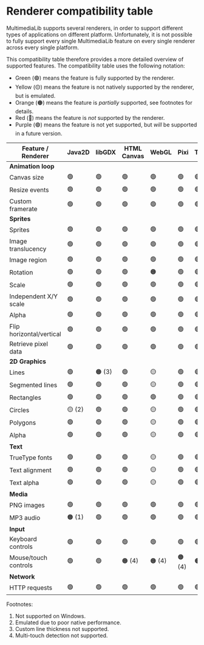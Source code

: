 Renderer compatibility table
============================

MultimediaLib supports several renderers, in order to support different types of applications
on different platform. Unfortunately, it is not possible to fully support every single
MultimediaLib feature on every single renderer across every single platform.

This compatibility table therefore provides a more detailed overview of supported features.
The compatibility table uses the following notation:

- Green (🟢) means the feature is fully supported by the renderer.
- Yellow (🟡) means the feature is not natively supported by the renderer, but is emulated.
- Orange (🟠) means the feature is *partially* supported, see footnotes for details.
- Red (🔴) means the feature is *not* supported by the renderer.
- Purple (🟣) means the feature is not yet supported, but *will* be supported in a future version. 

| Feature / Renderer       | Java2D | libGDX | HTML Canvas | WebGL  | Pixi   | Three  | 
|--------------------------|--------|--------|-------------|--------|--------|--------|
| **Animation loop**       |
| Canvas size              | 🟢     | 🟢     | 🟢          | 🟢     | 🟢     | 🟣     |
| Resize events            | 🟢     | 🟢     | 🟢          | 🟢     | 🟢     | 🟣     |
| Custom framerate         | 🟢     | 🟢     | 🟢          | 🟢     | 🟢     | 🟢     |
| **Sprites**              | 
| Sprites                  | 🟢     | 🟢     | 🟢          | 🟢     | 🟢     | 🟣     |
| Image translucency       | 🟢     | 🟢     | 🟢          | 🟢     | 🟢     | 🟣     |
| Image region             | 🟢     | 🟢     | 🟢          | 🟢     | 🟢     | 🟣     |
| Rotation                 | 🟢     | 🟢     | 🟢          | 🟠     | 🟢     | 🟣     |
| Scale                    | 🟢     | 🟢     | 🟢          | 🟢     | 🟢     | 🟣     |
| Independent X/Y scale    | 🟢     | 🟢     | 🟢          | 🟢     | 🟢     | 🟣     |
| Alpha                    | 🟢     | 🟢     | 🟢          | 🟢     | 🟢     | 🟣     |
| Flip horizontal/vertical | 🟢     | 🟢     | 🟢          | 🟢     | 🟢     | 🟣     |
| Retrieve pixel data      | 🟢     | 🟢     | 🟢          | 🟢     | 🟢     | 🟢     |
| **2D Graphics**          |
| Lines                    | 🟢     | 🟠 (3) | 🟢          | 🟡     | 🟢     | 🟣     |
| Segmented lines          | 🟢     | 🟢     | 🟢          | 🟡     | 🟢     | 🟣     |
| Rectangles               | 🟢     | 🟢     | 🟢          | 🟢     | 🟢     | 🟣     |
| Circles                  | 🟡 (2) | 🟢     | 🟢          | 🟡     | 🟢     | 🟣     |
| Polygons                 | 🟢     | 🟢     | 🟢          | 🟡     | 🟢     | 🟣     |
| Alpha                    | 🟢     | 🟢     | 🟢          | 🟡     | 🟢     | 🟣     |
| **Text**                 |
| TrueType fonts           | 🟢     | 🟢     | 🟢          | 🟡     | 🟢     | 🟣     |
| Text alignment           | 🟢     | 🟢     | 🟢          | 🟡     | 🟢     | 🟣     |
| Text alpha               | 🟢     | 🟢     | 🟢          | 🟡     | 🟢     | 🟣     |
| **Media**                |
| PNG images               | 🟢     | 🟢     | 🟢          | 🟢     | 🟢     | 🟢     |
| MP3 audio                | 🟠 (1) | 🟢     | 🟢          | 🟢     | 🟢     | 🟢     |
| **Input**                |
| Keyboard controls        | 🟢     | 🟢     | 🟢          | 🟢     | 🟢     | 🟢     |
| Mouse/touch controls     | 🟢     | 🟢     | 🟠 (4)      | 🟠 (4) | 🟠 (4) | 🟠 (4) |
| **Network**              |
| HTTP requests            | 🟢     | 🟢     | 🟢          | 🟢     | 🟢     | 🟢     |

Footnotes:

1. Not supported on Windows.
2. Emulated due to poor native performance.
3. Custom line thickness not supported.
4. Multi-touch detection not supported.
